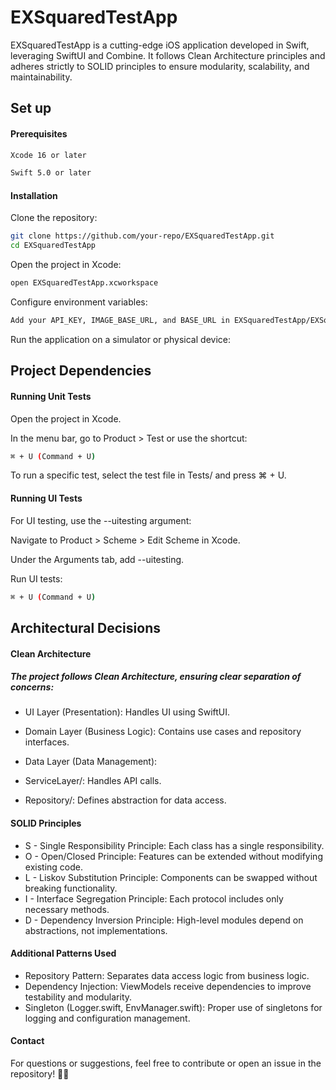 # EXSquaredTestApp

EXSquaredTestApp is a cutting-edge iOS application developed in Swift, leveraging SwiftUI and Combine. It follows Clean Architecture principles and adheres strictly to SOLID principles to ensure modularity, scalability, and maintainability.

## Set up
#### Prerequisites
```bash
Xcode 16 or later
```
```bash
Swift 5.0 or later
```

#### Installation

Clone the repository:

```bash
git clone https://github.com/your-repo/EXSquaredTestApp.git
cd EXSquaredTestApp
```

Open the project in Xcode:

```bash
open EXSquaredTestApp.xcworkspace
```
Configure environment variables:

```bash
Add your API_KEY, IMAGE_BASE_URL, and BASE_URL in EXSquaredTestApp/EXSquaredTestApp/SecureAPIKeys/Secrets.xcconfig.
```
Run the application on a simulator or physical device:

## Project Dependencies

#### Running Unit Tests

Open the project in Xcode.

In the menu bar, go to Product > Test or use the shortcut:

```bash
⌘ + U (Command + U)
```

To run a specific test, select the test file in Tests/ and press ⌘ + U.

#### Running UI Tests

For UI testing, use the --uitesting argument:

Navigate to Product > Scheme > Edit Scheme in Xcode.

Under the Arguments tab, add --uitesting.

Run UI tests:

```bash
⌘ + U (Command + U)
```

## Architectural Decisions

#### Clean Architecture

##### The project follows Clean Architecture, ensuring clear separation of concerns:

- UI Layer (Presentation): Handles UI using SwiftUI.

- Domain Layer (Business Logic): Contains use cases and repository interfaces.

- Data Layer (Data Management):

- ServiceLayer/: Handles API calls.

- Repository/: Defines abstraction for data access.

#### SOLID Principles

- S - Single Responsibility Principle: Each class has a single responsibility.
- O - Open/Closed Principle: Features can be extended without modifying existing code.
- L - Liskov Substitution Principle: Components can be swapped without breaking functionality.
- I - Interface Segregation Principle: Each protocol includes only necessary methods.
- D - Dependency Inversion Principle: High-level modules depend on abstractions, not implementations.

#### Additional Patterns Used

- Repository Pattern: Separates data access logic from business logic.
- Dependency Injection: ViewModels receive dependencies to improve testability and modularity.
- Singleton (Logger.swift, EnvManager.swift): Proper use of singletons for logging and configuration management.

#### Contact

For questions or suggestions, feel free to contribute or open an issue in the repository! 🎯🚀
